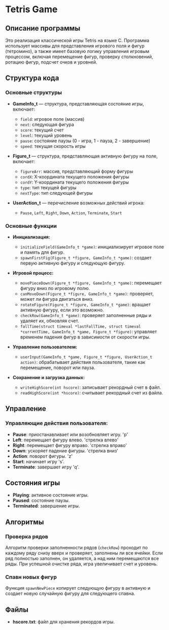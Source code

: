 # Tetris Game

## Описание программы
Это реализация классической игры Tetris на языке C. Программа использует массивы для представления игрового поля и фигур (тетромино), а также имеет базовую логику управления игровым процессом, включая перемещение фигур, проверку столкновений, ротацию фигур, подсчет очков и уровней.

## Структура кода

### Основные структуры
- **GameInfo_t** — структура, представляющая состояние игры, включает:
  - `field`: игровое поле (массив)
  - `next`: следующая фигура
  - `score`: текущий счет
  - `level`: текущий уровень
  - `pause`: состояние паузы (0 - игра, 1 - пауза, 2 - завершение)
  - `speed`: текущая скорость игры

- **Figure_t** — структура, представляющая активную фигуру на поле, включает:
  - `figureArr`: массив, представляющий форму фигуры
  - `cordX`: X-координата текущего положения фигуры
  - `cordY`: Y-координата текущего положения фигуры
  - `type`: тип текущей фигуры
  - `nextType`: тип следующей фигуры

- **UserAction_t** — перечисление возможных действий игрока:
  - `Pause`, `Left`, `Right`, `Down`, `Action`, `Terminate`, `Start`

### Основные функции

- **Инициализация:**
  - `initializeField(GameInfo_t *game)`: инициализирует игровое поле и память для фигур.
  - `spawnFirstFig(Figure_t *figure, GameInfo_t *game)`: создает первую активную фигуру и следующую фигуру.
  
- **Игровой процесс:**
  - `movePieceDown(Figure_t *figure, GameInfo_t *game)`: перемещает фигуру вниз по игровому полю.
  - `canMoveDown(Figure_t *figure, GameInfo_t *game)`: проверяет, может ли фигура двигаться вниз.
  - `rotateFigure(Figure_t *figure, GameInfo_t *game)`: вращает активную фигуру, если это возможно.
  - `checkRow(GameInfo_t *game)`: проверяет заполненные ряды и удаляет их, обновляя счет.
  - `fallTime(struct timeval *lastFallTime, struct timeval *currentTime, GameInfo_t *game, Figure_t *figure)`: управляет временем падения фигур в зависимости от скорости игры.
  
- **Управление пользователем:**
  - `userInput(GameInfo_t *game, Figure_t *figure, UserAction_t action)`: обрабатывает действия пользователя, такие как перемещение, поворот или пауза.

- **Сохранение и загрузка данных:**
  - `writeHighScore(int hscore)`: записывает рекордный счет в файл.
  - `readHighScore(int *hscore)`: считывает рекордный счет из файла.

## Управление

### Управляющие действия пользователя:
- **Pause**: приостанавливает или возобновляет игру. 'p'
- **Left**: перемещает фигуру влево. 'стрелка влево'
- **Right**: перемещает фигуру вправо. 'стрелка вправо'
- **Down**: ускоряет падение фигуры.  'стрелка вниз'
- **Action**: поворот фигуры. 'z'
- **Start**: начинает игру 's'.
- **Terminate**: завершает игру 'q'.

## Состояния игры
- **Playing**: активное состояние игры.
- **Paused**: состояние паузы.
- **Terminated**: завершение игры.

## Алгоритмы

### Проверка рядов
Алгоритм проверки заполненности рядов (`checkRow`) проходит по каждому ряду снизу вверх и проверяет, заполнены ли все ячейки. Если ряд полностью заполнен, он удаляется, а над ним перемещаются все ряды. При успешной очистке ряда, игра увеличивает счет и уровень.

### Спавн новых фигур
Функция `spawnNewPiece` копирует следующую фигуру в активную и создает новую случайную фигуру для следующего спавна.

## Файлы

- **hscore.txt**: файл для хранения рекордов игры.